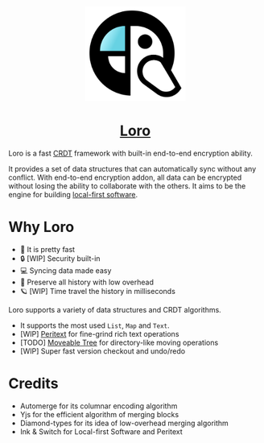 <p align="center">
  <a href="https://loro.dev">
    <picture>
      <img src="./docs/Loro.svg" width="200"/>
    </picture>
    <h1 align="center">Loro</h1>
  </a>
</p>

Loro is a fast [CRDT](https://crdt.tech/) framework with built-in end-to-end encryption ability. 

It provides a set of data structures that can automatically sync without any conflict. With end-to-end encryption addon, all data can be encrypted without losing the ability to collaborate with the others. It aims to be the engine for building [local-first software](https://www.inkandswitch.com/local-first/).


# Why Loro

- 🚀 It is pretty fast
- 🔒 [WIP] Security built-in
- 💻 Syncing data made easy
- 📜 Preserve all history with low overhead
- 🪐 [WIP] Time travel the history in milliseconds

Loro supports a variety of data structures and CRDT algorithms. 

- It supports the most used `List`, `Map` and `Text`. 
- [WIP] [Peritext](https://www.inkandswitch.com/peritext/) for fine-grind rich text operations
- [TODO] [Moveable Tree]() for directory-like moving operations 
- [WIP] Super fast version checkout and undo/redo 


# Credits

- Automerge for its columnar encoding algorithm
- Yjs for the efficient algorithm of merging blocks
- Diamond-types for its idea of low-overhead merging algorithm
- Ink & Switch for Local-first Software and Peritext
 
